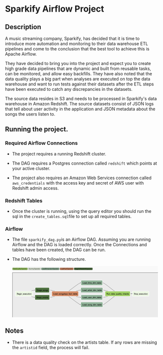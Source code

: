 # Sparkify Airflow Project

## Description

A music streaming company, Sparkify, has decided that it is time to introduce more automation and monitoring to their data warehouse ETL pipelines and come to the conclusion that the best tool to achieve this is Apache Airflow.

They have decided to bring you into the project and expect you to create high grade data pipelines that are dynamic and built from reusable tasks, can be monitored, and allow easy backfills. They have also noted that the data quality plays a big part when analyses are executed on top the data warehouse and want to run tests against their datasets after the ETL steps have been executed to catch any discrepancies in the datasets.

The source data resides in S3 and needs to be processed in Sparkify's data warehouse in Amazon Redshift. The source datasets consist of JSON logs that tell about user activity in the application and JSON metadata about the songs the users listen to.
 
## Running the project.

### Required Airflow Connections

* The project requires a running Redshift cluster. 
* The DAG requires a Postgres connection called `redshift` which points at your active cluster.

* The project also requires an Amazon Web Services connection called `aws_credentials` with the access key and secret of AWS user with Redshift admin access.


### Redshift Tables
* Once the cluster is running, using the query editor you should run the sql in the `create_tables.sql`file to set up  all required tables.

### Airflow

* The file `sparkify_dag.py`is an Airflow DAG. Assuming you are running  Airflow and the DAG is loaded correctly.
Once the Connections and tables have been created, the DAG can be run.

* The DAG has the following structure.

    ![DAG](/images/graph.png)

## Notes

 * There is a data quality check on the artists table. If any rows are missing the `artistid` field, the process will fail.